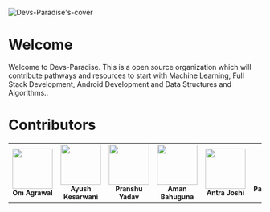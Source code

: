 ![Devs-Paradise's-cover](https://user-images.githubusercontent.com/57597700/116229273-ed585980-a773-11eb-8881-dc1b97b98337.png)


# Welcome 
Welcome to Devs-Paradise. This is a open source organization which will contribute pathways and resources to start with Machine Learning, Full Stack Development, Android Development and Data Structures and Algorithms..




# Contributors


<table>
  <tr>
    <td align="center"><a href="https://github.com/omagrawal1111"><img src="https://avatars.githubusercontent.com/u/48345993?v=4" width="80px;" alt=""/><br /><sub><b>Om Agrawal</b></sub></a><br /></td>
    <td align="center"><a href="https://github.com/Ayush12062000"><img src="https://avatars.githubusercontent.com/u/57597700?v=4" width="80px;" alt=""/><br /><sub><b>Ayush Kesarwani</b></sub></a><br /></td>
    <td align="center"><a href="https://github.com/pranshu200"><img src="https://avatars.githubusercontent.com/u/65902053?v=4" width="80px;" alt=""/><br /><sub><b>Pranshu Yadav</b></sub></a><br /></td>
    <td align="center"><a href="https://github.com/ammu-007"><img src="https://avatars.githubusercontent.com/u/48680638?v=4" width="80px;" alt=""/><br /><sub><b>Aman Bahuguna</b></sub></a><br /></td>
    <td align="center"><a href="https://github.com/AntraJoshi"><img src="https://avatars.githubusercontent.com/u/57592174?v=4" width="80px;" alt=""/><br /><sub><b>Antra Joshi</b></sub></a><br /></td>
    <td align="center"><a href="https://github.com/parthdhwajendramishra"><img src="https://avatars.githubusercontent.com/u/45072542?v=4" width="80px;" alt=""/><br /><sub><b>Parthdhwajendra Mishra</b></sub></a><br /></td>
    <td align="center"><a href="https://github.com/swapnilr17"><img src="https://avatars.githubusercontent.com/u/50523256?v=4" width="80px;" alt=""/><br /><sub><b>Swapnil Rawat</b></sub></a><br /></td>
   <td align="center"><a href="https://github.com/SakshamSharma2026"><img src="https://avatars.githubusercontent.com/u/61559299?v=4" width="80px;" alt=""/><br /><sub><b>Saksham Sharma</b></sub></a><br /></td>   
  </tr>
</table>

